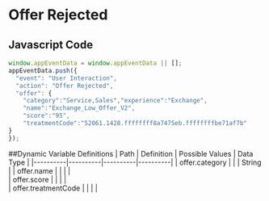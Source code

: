 # Offer Rejected


## Javascript Code
```js
window.appEventData = window.appEventData || [];
appEventData.push({
  "event": "User Interaction",
  "action": "Offer Rejected",
  "offer": {
    "category":"Service,Sales","experience":"Exchange",
    "name":"Exchange_Low_Offer_V2",
    "score":"95",
    "treatmentCode":"52061.1428.ffffffff8a7475eb.ffffffffbe71af7b"
}
});
```


##Dynamic Variable Definitions
| Path     | Definition | Possible Values | Data Type |
|----------|----------|----------|----------|
| offer.category  |  |  | String |
| offer.name | | | |	
| offer.score | | | |	
| offer.treatmentCode | | | |	
